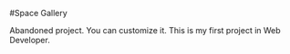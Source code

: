 #Space Gallery

Abandoned project.
You can customize it.
This is my first project in Web Developer.
